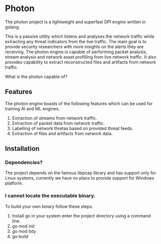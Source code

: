 # Photon

The photon project is a lightweight and superfast DPI engine written in golang.<br>

This is a passive utility which listens and analyses the network traffic while extracting any threat indicators from the live traffic.
The main goal is to provide security researchers with more insights on the alerts they are receiving.
The photon engine is capable of performing packet analysis, stream analysis and network asset profilling from live network traffic.
It also provides capability to extract reconstructed files and artifacts from network traffic.

What is the photon capable of?

## Features

The photon engine boasts of the following features which can be used for training AI and ML engines.

1. Extraction of streams from network traffic.
2. Extraction of packet data from network traffic.
3. Labelling of network thretas based on provided threat feeds.
4. Extraction of files and artifacts from network data.

## Installation

### Dependencies?
The project depends on the famous libpcap library and has support only for Linux systems, currently we have no plans to provide support for Windows platform.<br>

### I cannot locate the executable binary.
To build your own binary follow these steps.
1. Install go in your system enter the project directory using a command line.
2. go mod init
3. go mod tidy
4. go build